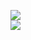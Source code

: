 [![](https://img.shields.io/badge/Made%20With-Github%20Spray-lightgrey.svg?style=for-the-badge&logo=github)](https://github.com/Annihil/github-spray#5857)  
[![](https://i.imgur.com/2DrTn0Z.gif)](https://github.com/Annihil/github-spray)